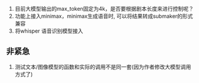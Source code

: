 1. 目前大模型输出的max_token固定为4k，是否要根据剧本长度来进行控制呢？
2. 功能上接入minimax，minimax生成语音时, 可以将结果转成submaker的形式兼容
3. 将whisper 语音识别模型接入





## 非紧急
1. 测试文本/图像模型的函数和实际的调用不是同一套(因为作者修改大模型调用方式了)